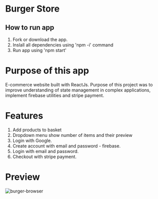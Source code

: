 
# Burger Store

##  How to run app

1. Fork or download the app.
2. Inslall all dependencies using 'npm -i' command
3. Run app using 'npm start'

#  Purpose of this app
E-commerce website built with ReactJs. Purpose of this project was
to improve understanding of state management in complex applications, implement 
firebase utilities and stripe payment.

# Features 

1. Add products to basket
2. Dropdown menu show number of items and their preview
3. Login with Google.
4. Create account with email and password - firebase.
5. Login with email and password.
6. Checkout with stripe payment.


#  Preview


![burger-browser](https://user-images.githubusercontent.com/78264646/168221029-089d651e-639c-40ec-8187-2669273e4751.png)
